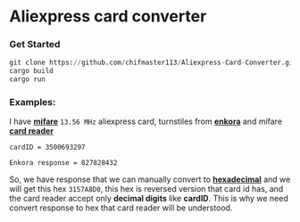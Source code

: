 # Aliexpress card converter

### Get Started
```py
git clone https://github.com/chifmaster113/Aliexpress-Card-Converter.git
cargo build 
cargo run
```

### Examples:

I have [**mifare**](https://en.wikipedia.org/wiki/MIFARE) ``13.56 MHz`` aliexpress card,
turnstiles from [**enkora**](https://enkora.fi/fi/) and mifare [**card reader**](https://www.aliexpress.com/item/4001044670681.html?spm=a2g0o.productlist.0.0.424150f3BgINVg&algo_pvid=474affd6-17f1-42bf-bdaf-a5873d85c17c&algo_exp_id=474affd6-17f1-42bf-bdaf-a5873d85c17c-2&pdp_ext_f=%7B%22sku_id%22%3A%2210000013722961158%22%7D&pdp_pi=-1%3B10.2%3B-1%3B-1%40salePrice%3BEUR%3Bsearch-mainSearch)


``
cardID = 3500693297
``

``
Enkora response = 827828432
``

So, we have response that we can manually convert to [**hexadecimal**](https://www.rapidtables.com/convert/number/decimal-to-hex.html)
and we will get this hex ``3157A8D0``, this hex is reversed version that card id has,
and the card reader accept only **decimal digits** like **cardID**.
This is why we need convert response to hex that card reader will be understood.




